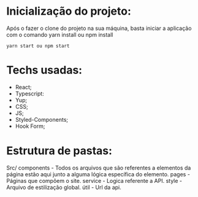 # Inicialização do projeto:
Após o fazer o clone do projeto na sua máquina, basta iniciar a aplicação com o comando 
yarn install ou npm install

	yarn start ou npm start

# Techs usadas:
   - React;
   - Typescript:
   - Yup;
   - CSS;
   - JS;
   - Styled-Components;
   - Hook Form;
# Estrutura de pastas:

Src/
	components - Todos os arquivos que são referentes a elementos da página estão aqui junto a alguma lógica específica do elemento.
	pages - Páginas que compõem o site.
	service - Logica referente a API.
	style - Arquivo de estilização global.
	útil - Url da api.

